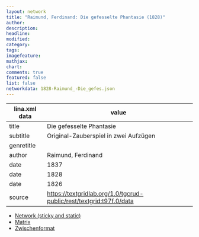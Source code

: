 ```yaml
---
layout: network
title: "Raimund, Ferdinand: Die gefesselte Phantasie (1828)"
author:
description:
headline:
modified:
category:
tags:
imagefeature: 
mathjax: 
chart: 
comments: true
featured: false
list: false
networkdata: 1828-Raimund_-Die_gefes.json
---
```

lina.xml data  | value
------------- | -------------
title|Die gefesselte Phantasie
subtitle|Original-Zauberspiel in zwei Aufzügen
genretitle|
author|Raimund, Ferdinand
date|1837
date|1828
date|1826
source|https://textgridlab.org/1.0/tgcrud-public/rest/textgrid:t97f.0/data


* [Network (sticky and static)](/network416)
* [Matrix](/matrix416)
* [Zwischenformat](/lina416 )
